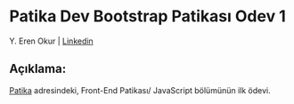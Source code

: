 # Patika Dev Bootstrap Patikası Odev 1

Y. Eren Okur
| [Linkedin](https://www.linkedin.com/in/eren0kur/)

## Açıklama:

[Patika](https://www.patika.dev/) adresindeki, Front-End Patikası/ JavaScript bölümünün ilk ödevi.
